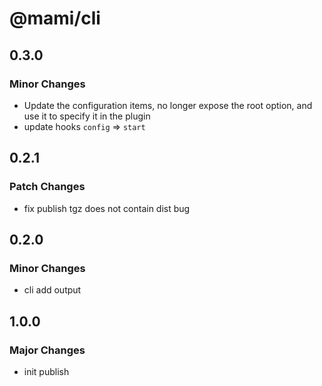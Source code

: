 # @mami/cli

## 0.3.0

### Minor Changes

- Update the configuration items, no longer expose the root option, and use it to specify it in the plugin
- update hooks `config` => `start`

## 0.2.1

### Patch Changes

- fix publish tgz does not contain dist bug

## 0.2.0

### Minor Changes

- cli add output

## 1.0.0

### Major Changes

- init publish
